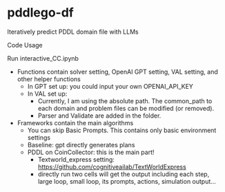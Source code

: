 # pddlego-df
Iteratively predict PDDL domain file with LLMs

Code Usage

Run interactive_CC.ipynb

- Functions contain solver setting, OpenAI GPT setting, VAL setting, and other helper functions
  - In GPT set up: you could input your own OPENAI_API_KEY
  - In VAL set up:
    - Currently, I am using the absolute path. The common_path to each domain and problem files can be modified (or removed).
    - Parser and Validate are added in the folder.
- Frameworks contain the main algorithms
  - You can skip Basic Prompts. This contains only basic environment settings
  - Baseline: gpt directly generates plans
  - PDDL on CoinCollector: this is the main part!
    - Textworld_express setting: https://github.com/cognitiveailab/TextWorldExpress
    - directly run two cells will get the output including each step, large loop, small loop, its prompts, actions, simulation output...

